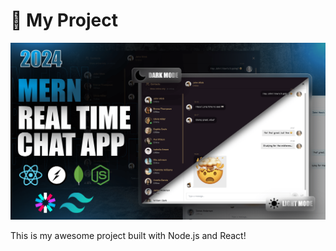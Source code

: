 # 🚀 My Project

![Project Screenshot](frontend/public/screenshot-for-readme.png)

This is my awesome project built with Node.js and React!
